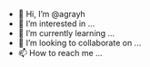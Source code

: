 - 👋 Hi, I’m @agrayh
- 👀 I’m interested in ...
- 🌱 I’m currently learning ...
- 💞️ I’m looking to collaborate on ...
- 📫 How to reach me ...

<!---
agrayh/agrayh is a ✨ special ✨ repository because its `README.md` (this file) appears on your GitHub profile.
You can click the Preview link to take a look at your changes.
--->
